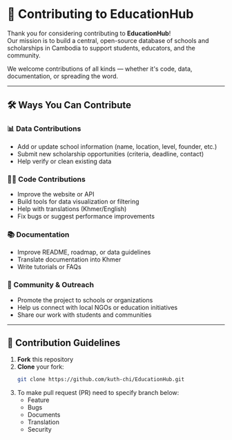 # 🤝 Contributing to EducationHub

Thank you for considering contributing to **EducationHub**!  
Our mission is to build a central, open-source database of schools and scholarships in Cambodia to support students, educators, and the community.

We welcome contributions of all kinds — whether it's code, data, documentation, or spreading the word.

---

## 🛠️ Ways You Can Contribute

### 📊 Data Contributions
- Add or update school information (name, location, level, founder, etc.)
- Submit new scholarship opportunities (criteria, deadline, contact)
- Help verify or clean existing data

### 🧑‍💻 Code Contributions
- Improve the website or API
- Build tools for data visualization or filtering
- Help with translations (Khmer/English)
- Fix bugs or suggest performance improvements

### 📚 Documentation
- Improve README, roadmap, or data guidelines
- Translate documentation into Khmer
- Write tutorials or FAQs

### 📣 Community & Outreach
- Promote the project to schools or organizations
- Help us connect with local NGOs or education initiatives
- Share our work with students and communities

---

## 📝 Contribution Guidelines

1. **Fork** this repository
2. **Clone** your fork:  
   ```bash
   git clone https://github.com/kuth-chi/EducationHub.git
   ```
3. To make pull request (PR) need to specify branch below:
   - Feature
   - Bugs
   - Documents
   - Translation
   - Security 
